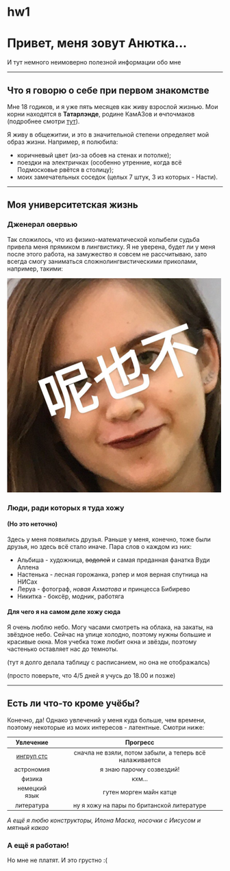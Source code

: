 # hw1
# Привет, меня зовут Анютка...
И тут немного неимоверно полезной информации обо мне
***
## Что я говорю о себе при первом знакомстве
Мне 18 годиков, и я уже пять месяцев как живу взрослой жизнью. Мои корни находятся в **Татарлэнде**, родине КамАЗов и өчпочмаков (подробнее смотри [тут](https://ru.wikipedia.org/wiki/%D0%9D%D0%B0%D0%B1%D0%B5%D1%80%D0%B5%D0%B6%D0%BD%D1%8B%D0%B5_%D0%A7%D0%B5%D0%BB%D0%BD%D1%8B)).

Я живу в общежитии, и это в значительной степени определяет мой образ жизни. Например, я полюбила:
* коричневый цвет (из-за обоев на стенах и потолке); 
* поездки на электричках (особенно утренние, когда всё Подмосковье рвётся в столицу);
* моих замечательных соседок (целых 7 штук, 3 из которых - Насти).
***
## Моя университетская жизнь
### Дженерал овервью
Так сложилось, что из физико-математической колыбели судьба привела меня прямиком в лингвистику. Я не уверена, будет ли у меня после этого работа, на замужество я совсем не рассчитываю, зато всегда смогу заниматься сложнолингвистическими приколами, например, такими:

<img src="лингвистично.jpg" width="500" height="500" />

### Люди, ради которых я туда хожу
#### (Но это неточно)
Здесь у меня появились друзья. Раньше у меня, конечно, тоже были друзья, но здесь всё стало иначе. Пара слов о каждом из них:
* Альбиша - художница, ~~водолей~~ и самая преданная фанатка Вуди Аллена
* Настенька - лесная горожанка, рэпер и моя верная спутница на НИСах
* Леруа - фотограф, *новая Ахматова* и принцесса Бибирево
* Никитка - боксёр, модник, работяга

#### Для чего я на самом деле хожу сюда
Я очень люблю небо. Могу часами смотреть на облака, на закаты, на звёздное небо. Сейчас на улице холодно, поэтому нужны большие и красивые окна. Моя учебка тоже любит окна и звёзды, поэтому частенько оставляет нас до темноты.

(тут я долго делала таблицу с расписанием, но она не отображалсь)

(просто поверьте, что 4/5 дней я учусь до 18.00 и позже)
***
## Есть ли что-то кроме учёбы?
Конечно, да! Однако увлечений у меня куда больше, чем времени, поэтому некоторые из моих интересов - латентные. Смотри ниже:

Увлечение|Прогресс|
:---:|:---:|
[ингруп стс](https://vk.com/ingroupctc)|сначла не взяли, потом забыли, а теперь всё налаживается|
астрономия|я знаю парочку созвездий!|
физика|кхм...|
немецкий язык|гутен морген майн катце|
литература|ну я хожу на пары по британской литературе|

*А ещё я любю конструкторы, Илона Маска, носочки с Иисусом и мятный какао*

### А ещё я работаю!
Но мне не платят. И это грустно :(
